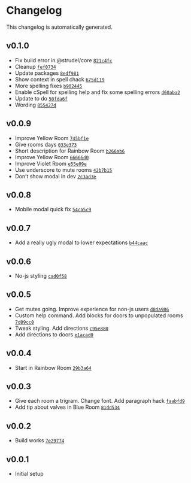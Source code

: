 # Changelog

This changelog is automatically generated.

## v0.1.0

- Fix build error in @strudel/core [`821c4fc`](../../commit/821c4fc94aca066360fae98ede589140f7a8f171)
- Cleanup [`fef0734`](../../commit/fef073457c37c23fa45cacd7de3904b499341b81)
- Update packages [`8edf981`](../../commit/8edf9816e27e8e03c48b9c306bbc41c87d3d44b5)
- Show context in spell chack [`675d119`](../../commit/675d11930788a1eca358ae9e3ed047fd4fd1ca0d)
- More spelling fixes [`b902445`](../../commit/b902445821a3d0804a1fffa2346b2e9088276e03)
- Enable cSpell for spelling help and fix some spelling errors [`d60aba2`](../../commit/d60aba2d4bd2c26e30ca4505e213ff86b8d329c0)
- Update to do [`50fda6f`](../../commit/50fda6f47c4b0a673e186fe496b9156047d7e234)
- Wording [`855427d`](../../commit/855427d4f866e8ca269fa3644f77dd2590e2f2c3)

## v0.0.9

- Improve Yellow Room [`745bf1e`](../../commit/745bf1eac9021d62155e42b82b8a7461414fc004)
- Give rooms days [`033e373`](../../commit/033e373175753917fa7439c37cba666a87534557)
- Short description for Rainbow Room [`b266ab6`](../../commit/b266ab63df1b67fdd1d821df43ef256bbdde7f90)
- Improve Yellow Room [`66666d0`](../../commit/66666d0a2286fd6351e1bfb642422bff262ed6c0)
- Improve Violet Room [`e55e09e`](../../commit/e55e09e75cbc52fd02b55d162425268a41e7a84b)
- Use underscore to mute rooms [`42b7b15`](../../commit/42b7b1503502f6f10bcb1b2ca85fe45d5aaa86ca)
- Don’t show modal in dev [`2c3ad3e`](../../commit/2c3ad3e427a89fc59c1b9f33b040ae989d8c152a)

## v0.0.8

- Mobile modal quick fix [`54ca5c9`](../../commit/54ca5c970985879509a5f706ae2aba6ffac96f81)

## v0.0.7

- Add a really ugly modal to lower expectations [`b44caac`](../../commit/b44caac03b6d76112dfd1c061e01883d79be1300)

## v0.0.6

- No-js styling [`cad0f58`](../../commit/cad0f582e0b57e5a22f6a3a8ef428773905dd148)

## v0.0.5

- Get mutes going. Improve experience for non-js users [`d8da986`](../../commit/d8da986ad63a2e342d46e5e662fbae369825f1b9)
- Custom help command. Add blocks for doors to unpopulated rooms [`7d09cc0`](../../commit/7d09cc071e17c0695356aa5e9292ca0253373665)
- Tweak styling. Add directions [`c95e880`](../../commit/c95e880706f8ba2afc9585d8c5dcbeb7d184345c)
- Add directions to doors [`e1acad0`](../../commit/e1acad0a118cff3bfd3d8d253b3cb2d095e6b42e)

## v0.0.4

- Start in Rainbow Room [`29b3a64`](../../commit/29b3a64ae80c9747ef7ed8be9bbfaed976e9e001)

## v0.0.3

- Give each room a trigram. Change font. Add paragraph hack [`faabfd9`](../../commit/faabfd98d2789db69ecf58fdbc2570e35e8c7994)
- Add tip about valves in Blue Room [`81dd534`](../../commit/81dd534b4e46262e1581eb2617c4ad54a7ef235a)

## v0.0.2

- Build works [`7e29774`](../../commit/7e2977467681985602e06598f46f30d72bebaadc)

## v0.0.1

- Initial setup
